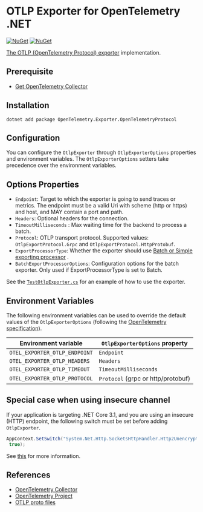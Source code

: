 # OTLP Exporter for OpenTelemetry .NET

[![NuGet](https://img.shields.io/nuget/v/OpenTelemetry.Exporter.OpenTelemetryProtocol.svg)](https://www.nuget.org/packages/OpenTelemetry.Exporter.OpenTelemetryProtocol)
[![NuGet](https://img.shields.io/nuget/dt/OpenTelemetry.Exporter.OpenTelemetryProtocol.svg)](https://www.nuget.org/packages/OpenTelemetry.Exporter.OpenTelemetryProtocol)

[The OTLP (OpenTelemetry Protocol) exporter](https://github.com/open-telemetry/opentelemetry-specification/blob/main/specification/protocol/exporter.md)
implementation.

## Prerequisite

* [Get OpenTelemetry Collector](https://opentelemetry.io/docs/collector/)

## Installation

```shell
dotnet add package OpenTelemetry.Exporter.OpenTelemetryProtocol
```

## Configuration

You can configure the `OtlpExporter` through `OtlpExporterOptions`
properties and environment variables. The `OtlpExporterOptions`
setters take precedence over the environment variables.

## Options Properties

* `Endpoint`: Target to which the exporter is going to send traces or metrics.
  The endpoint must be a valid Uri with scheme (http or https) and host, and MAY
  contain a port and path.
* `Headers`: Optional headers for the connection.
* `TimeoutMilliseconds` : Max waiting time for the backend to process a batch.
* `Protocol`: OTLP transport protocol. Supported values:
  `OtlpExportProtocol.Grpc` and `OtlpExportProtocol.HttpProtobuf`.
* `ExportProcessorType`: Whether the exporter should use [Batch or Simple
  exporting
  processor](https://github.com/open-telemetry/opentelemetry-specification/blob/main/specification/trace/sdk.md#built-in-span-processors)
  .
* `BatchExportProcessorOptions`: Configuration options for the batch exporter.
  Only used if ExportProcessorType is set to Batch.

See the [`TestOtlpExporter.cs`](../../examples/Console/TestOtlpExporter.cs) for
an example of how to use the exporter.

## Environment Variables

The following environment variables can be used to override the default
values of the `OtlpExporterOptions`
(following the [OpenTelemetry specification](https://github.com/open-telemetry/opentelemetry-specification/blob/main/specification/protocol/exporter.md)).

| Environment variable          | `OtlpExporterOptions` property    |
| ------------------------------| ----------------------------------|
| `OTEL_EXPORTER_OTLP_ENDPOINT` | `Endpoint`                        |
| `OTEL_EXPORTER_OTLP_HEADERS`  | `Headers`                         |
| `OTEL_EXPORTER_OTLP_TIMEOUT`  | `TimeoutMilliseconds`             |
| `OTEL_EXPORTER_OTLP_PROTOCOL` | `Protocol` (grpc or http/protobuf)|

## Special case when using insecure channel

If your application is targeting .NET Core 3.1, and you are using an insecure
(HTTP) endpoint, the following switch must be set before adding `OtlpExporter`.

```csharp
AppContext.SetSwitch("System.Net.Http.SocketsHttpHandler.Http2UnencryptedSupport",
 true);
```

See
[this](https://docs.microsoft.com/aspnet/core/grpc/troubleshoot#call-insecure-grpc-services-with-net-core-client)
for more information.

## References

* [OpenTelemetry
  Collector](https://github.com/open-telemetry/opentelemetry-collector)
* [OpenTelemetry Project](https://opentelemetry.io/)
* [OTLP proto files](https://github.com/open-telemetry/opentelemetry-proto)
